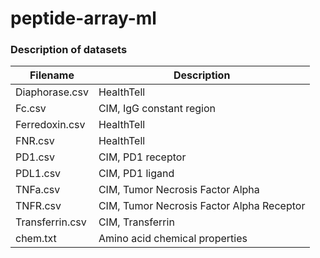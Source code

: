 # peptide-array-ml

### Description of datasets
| Filename        | Description                               |
|-----------------|-------------------------------------------|
| Diaphorase.csv  | HealthTell                                |
| Fc.csv          | CIM, IgG constant region                  |
| Ferredoxin.csv  | HealthTell                                |
| FNR.csv         | HealthTell                                |
| PD1.csv         | CIM, PD1 receptor                         |
| PDL1.csv        | CIM, PD1 ligand                           |
| TNFa.csv        | CIM, Tumor Necrosis Factor Alpha          |
| TNFR.csv        | CIM, Tumor Necrosis Factor Alpha Receptor |
| Transferrin.csv | CIM, Transferrin                          |
| chem.txt        | Amino acid chemical properties            |